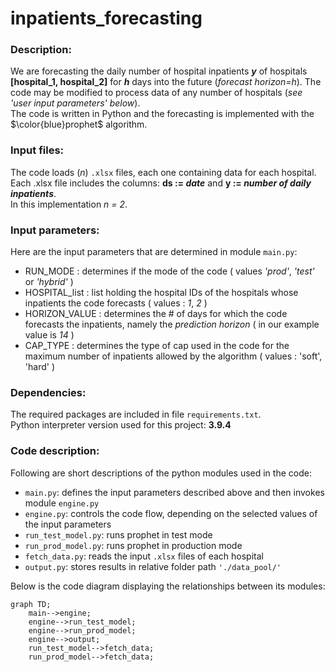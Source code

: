 # inpatients_forecasting
### Description:
We are forecasting the daily number of hospital inpatients **_y_** of hospitals **[hospital_1, hospital_2]** for **_h_** days into the future (_forecast horizon=h_).
The code may be modified to process data of any number of hospitals (_see 'user input parameters' below_).<br>
The code is written in Python and the forecasting is implemented with the $\color{blue}prophet$ algorithm.

### Input files:
The code loads (_n_) ```.xlsx``` files, each one containing data for each hospital. <br>
Each .xlsx file includes the columns: **ds := _date_** and **y := _number of daily inpatients_**.<br>
In this implementation _n = 2_.

### Input parameters:
Here are the input parameters that are determined in module ```main.py```:
- RUN_MODE : determines if the mode of the code ( values _'prod'_, _'test'_ or _'hybrid'_ )
- HOSPITAL_list : list holding the hospital IDs of the hospitals whose inpatients the code forecasts ( values : _1_, _2_ )
- HORIZON_VALUE : determines the # of days for which the code forecasts the inpatients, namely the _prediction horizon_ ( in our example value is _14_ )
- CAP_TYPE : determines the type of cap used in the code for the maximum number of inpatients allowed by the algorithm ( values : 'soft', 'hard' )

### Dependencies:
The required packages are included in file ```requirements.txt```.<br>
Python interpreter version used for this project: **3.9.4**

### Code description:
Following are short descriptions of the python modules used in the code:

- ```main.py```: defines the input parameters described above and then invokes module ```engine.py```
- ```engine.py```: controls the code flow, depending on the selected values of the input parameters
- ```run_test_model.py```: runs prophet in test mode
- ```run_prod_model.py```: runs prophet in production mode
- ```fetch_data.py```: reads the input ```.xlsx``` files of each hospital
- ```output.py```: stores results in relative folder path ```'./data_pool/'```

Below is the code diagram displaying the relationships between its modules:
```mermaid
graph TD;
    main-->engine;
    engine-->run_test_model;
    engine-->run_prod_model;
    engine-->output;
    run_test_model-->fetch_data;
    run_prod_model-->fetch_data;
```
